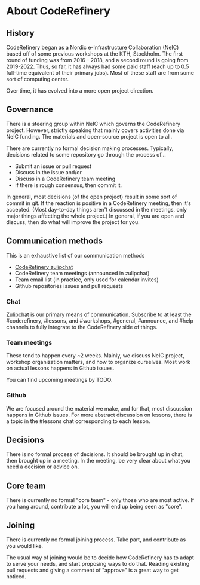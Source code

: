 # About CodeRefinery

## History

CodeRefinery began as a Nordic e-Infrastructure Collaboration (NeIC)
based off of some previous workshops at the KTH, Stockholm.  The first
round of funding was from 2016 - 2018, and a second round is going from
2019-2022.  Thus, so far, it has always had some paid staff (each up
to 0.5 full-time equivalent of their primary jobs).  Most of these
staff are from some sort of computing center.

Over time, it has evolved into a more open project direction.


## Governance

There is a steering group within NeIC which governs the CodeRefinery
project.  However, strictly speaking that mainly covers activities done
via NeIC funding.  The materials and open-source project is open to all.

There are currently no formal decision making processes.  Typically,
decisions related to some repository go through the process of...

* Submit an issue or pull request
* Discuss in the issue and/or
* Discuss in a CodeRefinery team meeting
* If there is rough consensus, then commit it.

In general, most decisions (of the open project) result in some sort
of commit in git.  If the reaction is positive in a CodeRefinery
meeting, then it's accepted.  (Most day-to-day things aren't discussed
in the meetings, only major things affecting the whole project.)
In general, if you are open and discuss, then do what will improve the
project for you.


## Communication methods

This is an exhaustive list of our communication methods

- [CodeRefinery zulipchat](chat)
- CodeRefinery team meetings (announced in zulipchat)
- Team email list (in practice, only used for calendar invites)
- Github repositories issues and pull requests

### Chat

[Zulipchat](chat) is our primary means of communication.  Subscribe to
at least the #coderefinery, #lessons, and #workshops, #general, #announce, and
#help channels to fully integrate to the CodeRefinery side of things.

### Team meetings

These tend to happen every ~2 weeks.  Mainly, we discuss NeIC project,
workshop organization matters, and how to organize ourselves.  Most
work on actual lessons happens in Github issues.

You can find upcoming meetings by TODO.

### Github

We are focused around the material we make, and for that, most
discussion happens in Github issues.  For more abstract discussion on
lessons, there is a topic in the #lessons chat corresponding to each
lesson.

## Decisions

There is no formal process of decisions.  It should be brought up in
chat, then brought up in a meeting.  In the meeting, be very clear
about what you need a decision or advice on.

## Core team

There is currently no formal "core team" - only those who are most
active.  If you hang around, contribute a lot, you will end up being
seen as "core".

## Joining

There is currently no formal joining process.  Take part, and
contribute as you would like.

The usual way of joining would be to decide how CodeRefinery has to
adapt to serve your needs, and start proposing ways to do that.
Reading existing pull requests and giving a comment of "approve" is a
great way to get noticed.
